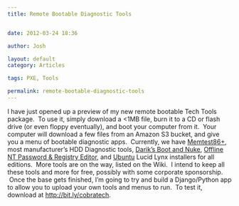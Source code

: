 ```yaml
---
title: Remote Bootable Diagnostic Tools


date: 2012-03-24 18:36

author: Josh

layout: default
category: Articles

tags: PXE, Tools

permalink: remote-bootable-diagnostic-tools
---
```


I have just opened up a preview of my new remote bootable Tech Tools
package.  To use it, simply download a \<1MB file, burn it to a CD or
flash drive (or even floppy eventually), and boot your computer from it.
 Your computer will download a few files from an Amazon S3 bucket, and
give you a menu of bootable diagnostic apps.  Currently, we
have [Memtest86+](http://memtest.org/), most manufacturer’s HDD
Diagnostic tools, [Darik’s Boot and Nuke](http://dban.org/), [Offline NT
Password & Registry Editor](http://pogostick.net/~pnh/ntpasswd/),
and [Ubuntu](http://ubuntu.com/) Lucid Lynx installers for all editions.
 More tools are on the way, listed on the Wiki.  I intend to keep all
these tools and more for free, possibly with some corporate sponsorship.
 Once the base gets finished, I’m going to try and build a Django/Python
app to allow you to upload your own tools and menus to run.  To test it,
download at <http://bit.ly/cobratech>.
